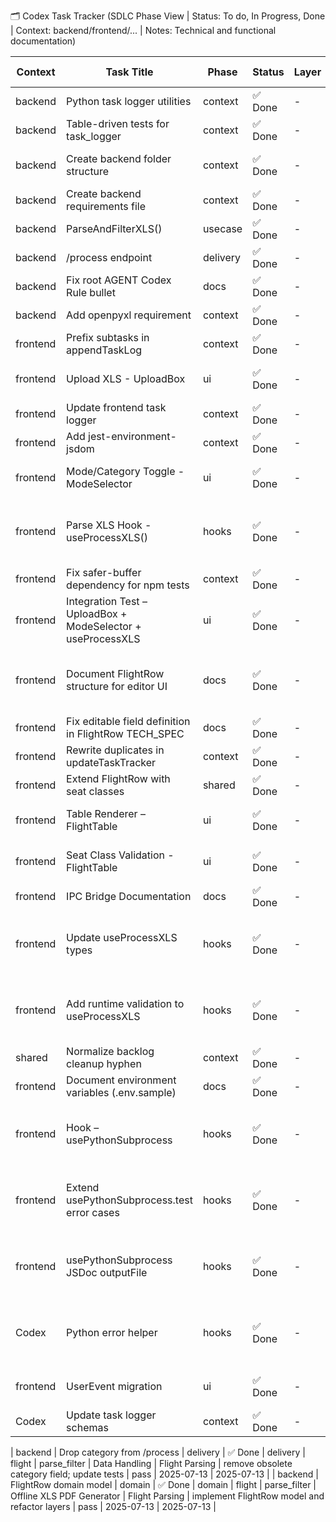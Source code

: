 🗂️ Codex Task Tracker (SDLC Phase View | Status: To do, In Progress, Done | Context: backend/frontend/... | Notes: Technical and functional documentation)

| Context | Task Title | Phase | Status | Layer | Domain | Module | Epic | Feature | Description | Test Status | Created | Updated |
| --- | --- | --- | --- | --- | --- | --- | --- | --- | --- | --- | --- | --- |
| backend | Python task logger utilities | context | ✅ Done | - | - | internal.context | Task logging | Codex Tracker | python port of go utilities | - | 2025-07-10 | 2025-07-11 |
| backend | Table-driven tests for task_logger | context | ✅ Done | - | - | internal.context | Task logging | Codex Tracker | added pytest table-driven tests | - | 2025-07-10 | 2025-07-11 |
| backend | Create backend folder structure | context | ✅ Done | - | - | setup | Setup | Initial Scaffolding | added delivery/usecase/repository directories | - | 2025-07-10 | 2025-07-11 |
| backend | Create backend requirements file | context | ✅ Done | - | - | setup | Setup | Initial Scaffolding | added requirements.txt and docs | - | 2025-07-10 | 2025-07-11 |
| backend | ParseAndFilterXLS() | usecase | ✅ Done | - | - | repository | Data Handling | Flight Parsing | implemented parser in backend/repository/xls_parser.py | - | 2025-07-10 | 2025-07-11 |
| backend | /process endpoint | delivery | ✅ Done | - | - | delivery | Data Handling | Flight Parsing | implemented FastAPI route | - | 2025-07-10 | 2025-07-11 |
| backend | Fix root AGENT Codex Rule bullet | docs | ✅ Done | - | - | documentation | Docs | Governance | completed bullet text and newline | - | 2025-07-11 | 2025-07-11 |
| backend | Add openpyxl requirement | context | ✅ Done | - | - | setup | Setup | Dependencies | added openpyxl dependency and CI install step | - | 2025-07-11 | 2025-07-11 |
| frontend | Prefix subtasks in appendTaskLog | context | ✅ Done | - | - | - | - | - | ts logger with parentTaskName | - | 2025-07-11 | 2025-07-11 |
| frontend | Upload XLS - UploadBox | ui | ✅ Done | - | - | UploadBox.tsx | XLS Upload UX | File Upload UI | initial implementation | - | 2025-07-11 | 2025-07-11 |
| frontend | Update frontend task logger | context | ✅ Done | - | - | - | - | - | switched to codex_task_tracker.md | - | 2025-07-11 | 2025-07-11 |
| frontend | Add jest-environment-jsdom | context | ✅ Done | - | - | - | - | - | added dev dependency | - | 2025-07-11 | 2025-07-11 |
| frontend | Mode/Category Toggle - ModeSelector | ui | ✅ Done | - | - | ModeSelector.tsx | XLS Upload UX | ModeSelector Component | implemented ModeSelector with tests | - | 2025-07-11 | 2025-07-11 |
| frontend | Parse XLS Hook - useProcessXLS() | hooks | ✅ Done | - | - | useProcessXLS.ts | Flight File Ingestion & Filtering | XLS Filtering Logic | implemented useProcessXLS and tests | - | 2025-07-11 | 2025-07-11 |
| frontend | Fix safer-buffer dependency for npm tests | context | ✅ Done | - | - | - | - | - | added safer-buffer dependency | - | 2025-07-11 | 2025-07-11 |
| frontend | Integration Test – UploadBox + ModeSelector + useProcessXLS | ui | ✅ Done | - | - | UploadFlow.integration.test.tsx | XLS Upload UX | Integrated Upload Flow | integration test added | - | 2025-07-11 | 2025-07-11 |
| frontend | Document FlightRow structure for editor UI | docs | ✅ Done | - | - | docs/flightRow.md | Flight File Ingestion & Filtering | Schema Definition | added J/C and Y/C docs | - | 2025-07-11 | 2025-07-11 |
| frontend | Fix editable field definition in FlightRow TECH_SPEC | docs | ✅ Done | - | - | - | - | - | clarify editable j/y fields | - | 2025-07-11 | 2025-07-11 |
| frontend | Rewrite duplicates in updateTaskTracker | context | ✅ Done | - | - | - | - | - | rewrite duplicate rows and add tests | - | 2025-07-11 | 2025-07-11 |
| frontend | Extend FlightRow with seat classes | shared | ✅ Done | - | - | - | - | - | add j_class and y_class fields; update tests | - | 2025-07-12 | 2025-07-12 |
| frontend | Table Renderer – FlightTable | ui | ✅ Done | - | - | FlightTable.tsx | XLS Upload UX | Table UI | implement table component | - | 2025-07-12 | 2025-07-12 |
| frontend | Seat Class Validation - FlightTable | ui | ✅ Done | - | - | FlightTable.tsx | XLS Upload UX | Data Validation | j/y class validation 0-99 with error state | - | 2025-07-12 | 2025-07-12 |
| frontend | IPC Bridge Documentation | docs | ✅ Done | - | - | - | - | - | PRD + TECH_SPEC for Python subprocess bridge | - | 2025-07-12 | 2025-07-12 |
| frontend | Update useProcessXLS types | hooks | ✅ Done | - | - | useProcessXLS.ts | Flight File Ingestion & Filtering | Type Definitions | update hook to use Mode and Category types | - | 2025-07-12 | 2025-07-12 |
| frontend | Add runtime validation to useProcessXLS | hooks | ✅ Done | - | - | useProcessXLS.ts | Flight File Ingestion & Filtering | Runtime Safety | runtime checks for Mode/Category enums | - | 2025-07-12 | 2025-07-12 |
| shared | Normalize backlog cleanup hyphen | context | ✅ Done | - | - | - | - | - | handle hyphen names in cleanup | - | 2025-07-12 | 2025-07-12 |
| frontend | Document environment variables (.env.sample) | docs | ✅ Done | - | - | - | - | - | added env sample and README steps | - | 2025-07-12 | 2025-07-12 |
| frontend | Hook – usePythonSubprocess | hooks | ✅ Done | - | - | usePythonSubprocess.ts | Flight File Ingestion & Filtering | IPC Integration | spawn Python subprocess with typed args | - | 2025-07-12 | 2025-07-12 |
| frontend | Extend usePythonSubprocess.test error cases | hooks | ✅ Done | - | - | usePythonSubprocess.test.ts | Flight File Ingestion & Filtering | IPC Error Handling | add error and signal rejection tests | - | 2025-07-12 | 2025-07-12 |
| frontend | usePythonSubprocess JSDoc outputFile | hooks | ✅ Done | - | - | usePythonSubprocess.ts | Flight File Ingestion & Filtering | IPC Developer Experience | document JSON FlightRow array requirement | - | 2025-07-12 | 2025-07-12 |
| Codex | Python error helper | hooks | ✅ Done | - | - | buildPythonErrorMessage.ts | Flight File Ingestion & Filtering | IPC Error Handling | improve subprocess error messages | - | 2025-07-12 | 2025-07-12 |
| frontend | UserEvent migration | ui | ✅ Done | - | - | UploadBox.test.tsx, ModeSelector.test.tsx | XLS Upload UX | UI Testing Consistency | replace fireEvent with userEvent | - | 2025-07-12 | 2025-07-12 |
| Codex | Update task logger schemas | context | ✅ Done | - | - | internal.context & utils | Task logging | Codex Tracker | update python/typescript loggers for 13 fields | - | 2025-07-13 | 2025-07-13 |

| backend | Drop category from /process | delivery | ✅ Done | delivery | flight | parse_filter | Data Handling | Flight Parsing | remove obsolete category field; update tests | pass | 2025-07-13 | 2025-07-13 |
| backend | FlightRow domain model | domain | ✅ Done | domain | flight | parse_filter | Offline XLS PDF Generator | Flight Parsing | implement FlightRow model and refactor layers | pass | 2025-07-13 | 2025-07-13 |
